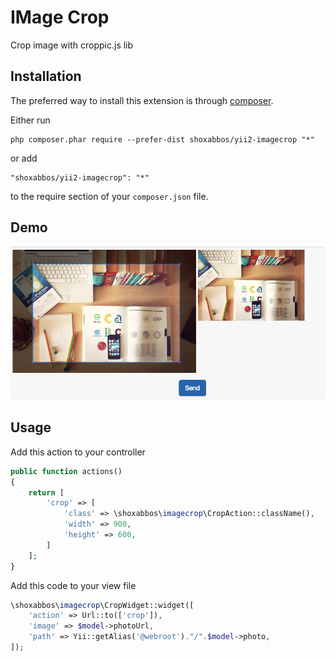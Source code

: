 IMage Crop
========
Crop image with croppic.js lib

Installation
------------

The preferred way to install this extension is through [composer](http://getcomposer.org/download/).

Either run

```
php composer.phar require --prefer-dist shoxabbos/yii2-imagecrop "*"
```

or add

```
"shoxabbos/yii2-imagecrop": "*"
```

to the require section of your `composer.json` file.

Demo
-----
![alt text](https://github.com/Shoxabbos/yii2-imagecrop/blob/master/demo.png)


Usage
-----

Add this action to your controller
```php 
public function actions()
{
    return [
        'crop' => [
            'class' => \shoxabbos\imagecrop\CropAction::className(),
            'width' => 900,
            'height' => 600,
        ]
    ];
}
```

Add this code to your view file
```php
\shoxabbos\imagecrop\CropWidget::widget([
    'action' => Url::to(['crop']),
    'image' => $model->photoUrl,
    'path' => Yii::getAlias('@webroot')."/".$model->photo,
]);
```
